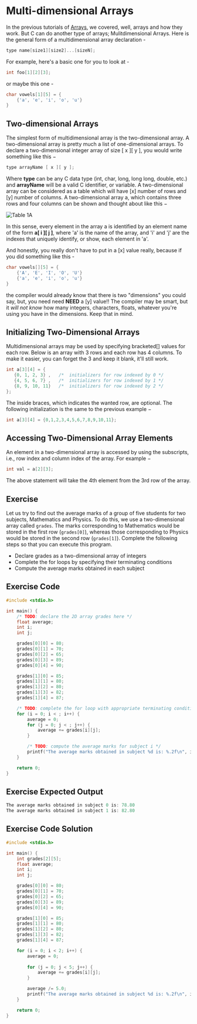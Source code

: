 # Multi-dimensional Arrays

In the previous tutorials of [Arrays](https://www.learn-c.org/en/Arrays), we covered, well, arrays and how they work. But C can do another type of arrays; Mulitdimensional Arrays. Here is the general form of a multidimensional array declaration -

```c
type name[size1][size2]...[sizeN];
```

For example, here's a basic one for you to look at -

```c
int foo[1][2][3];
```

or maybe this one -

```c
char vowels[1][5] = {
    {'a', 'e', 'i', 'o', 'u'}
}
```

## Two-dimensional Arrays

The simplest form of multidimensional array is the two-dimensional array. A two-dimensional array is pretty much a list of one-dimensional arrays. To declare a two-dimensional integer array of size [ x ][ y ], you would write something like this −

```c
type arrayName [ x ][ y ];
```

Where __type__ can be any C data type (int, char, long, long long, double, etc.) and __arrayName__ will be a valid C identifier, or variable. A two-dimensional array can be considered as a table which will have [x] number of rows and [y] number of columns. A two-dimensional array a, which contains three rows and four columns can be shown and thought about like this −

![Table 1A](https://www.tutorialspoint.com/cprogramming/images/two_dimensional_arrays.jpg)

In this sense, every element in the array a is identified by an element name of the form __a[ i ][ j ]__, where 'a' is the name of the array, and 'i' and 'j' are the indexes that uniquely identify, or show, each element in 'a'.

And honestly, you really don't have to put in a [x] value really, because if you did something like this -

```c
char vowels[][5] = {
    {'A', 'E', 'I', 'O', 'U'}
    {'a', 'e', 'i', 'o', 'u'}
}
```

the compiler would already know that there is two "dimensions" you could say, but, you need need __NEED__ a [y] value!! The compiler may be smart, but it _will not know_ how many integers, characters, floats, whatever you're using you have in the dimensions. Keep that in mind.

## Initializing Two-Dimensional Arrays

Multidimensional arrays may be used by specifying bracketed[] values for each row. Below is an array with 3 rows and each row has 4 columns. To make it easier, you can forget the 3 and keep it blank, it'll still work.

```c
int a[3][4] = {  
   {0, 1, 2, 3} ,   /*  initializers for row indexed by 0 */
   {4, 5, 6, 7} ,   /*  initializers for row indexed by 1 */
   {8, 9, 10, 11}   /*  initializers for row indexed by 2 */
};
```

The inside braces, which indicates the wanted row, are optional. The following initialization is the same to the previous example −

```c
int a[3][4] = {0,1,2,3,4,5,6,7,8,9,10,11};
```

## Accessing Two-Dimensional Array Elements

An element in a two-dimensional array is accessed by using the subscripts, i.e., row index and column index of the array. For example −

```c
int val = a[2][3];
```

The above statement will take the 4th element from the 3rd row of the array.

## Exercise

Let us try to find out the average marks of a group of five students for two subjects, Mathematics and Physics. To do this, we use a two-dimensional array called ```grades```. The marks corresponding to Mathematics would be stored in the first row (```grades[0]```), whereas those corresponding to Physics would be stored in the second row (```grades[1]```). Complete the following steps so that you can execute this program.

- Declare grades as a two-dimensional array of integers
- Complete the for loops by specifying their terminating conditions
- Compute the average marks obtained in each subject

## Exercise Code
```c
#include <stdio.h>

int main() {
    /* TODO: declare the 2D array grades here */
    float average;
    int i;
    int j;

    grades[0][0] = 80;
    grades[0][1] = 70;
    grades[0][2] = 65;
    grades[0][3] = 89;
    grades[0][4] = 90;

    grades[1][0] = 85;
    grades[1][1] = 80;
    grades[1][2] = 80;
    grades[1][3] = 82;
    grades[1][4] = 87;

    /* TODO: complete the for loop with appropriate terminating conditions */
    for (i = 0; i < ; i++) {
        average = 0;
        for (j = 0; j < ; j++) {
            average += grades[i][j];
        }

        /* TODO: compute the average marks for subject i */
        printf("The average marks obtained in subject %d is: %.2f\n", i, average);
    }

    return 0;
}
```

## Exercise Expected Output

```c
The average marks obtained in subject 0 is: 78.80
The average marks obtained in subject 1 is: 82.80
```

## Exercise Code Solution

```c
#include <stdio.h>

int main() {
    int grades[2][5];
    float average;
    int i;
    int j;

    grades[0][0] = 80;
    grades[0][1] = 70;
    grades[0][2] = 65;
    grades[0][3] = 89;
    grades[0][4] = 90;

    grades[1][0] = 85;
    grades[1][1] = 80;
    grades[1][2] = 80;
    grades[1][3] = 82;
    grades[1][4] = 87;

    for (i = 0; i < 2; i++) {
        average = 0;
        
        for (j = 0; j < 5; j++) {
            average += grades[i][j];
        }

        average /= 5.0;
        printf("The average marks obtained in subject %d is: %.2f\n", i, average);
    }

    return 0;
}
```
